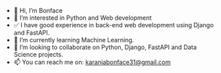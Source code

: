 - 👋 Hi, I’m Bonface
- 👀 I’m interested in Python and Web development
- ✅ I have good experience in back-end web development using Django and FastAPI.
- 🌱 I’m currently learning Machine Learning.
- 💞️ I’m looking to collaborate on Python, Django, FastAPI and Data Science projects.
- 📫 You can reach me on: karanjabonface31@gmail.com

